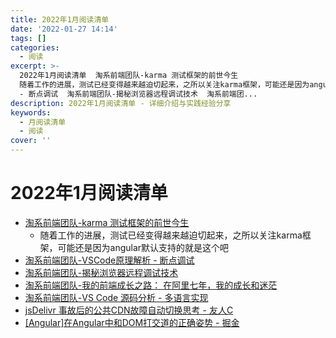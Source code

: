 ```yaml
---
title: 2022年1月阅读清单
date: '2022-01-27 14:14'
tags: []
categories:
  - 阅读
excerpt: >-
  2022年1月阅读清单  淘系前端团队-karma 测试框架的前世今生   
  随着工作的进展，测试已经变得越来越迫切起来，之所以关注karma框架，可能还是因为angular默认支持的就是这个吧  淘系前端团队-VSCode原理解析
  - 断点调试  淘系前端团队-揭秘浏览器远程调试技术  淘系前端团...
description: 2022年1月阅读清单 - 详细介绍与实践经验分享
keywords:
  - 月阅读清单
  - 阅读
cover: ''
---
```


# 2022年1月阅读清单

* [淘系前端团队-karma 测试框架的前世今生](https://fed.taobao.org/blog/taofed/do71ct/karma-origin/?spm=taofed.blogs.blog-list.6.252d5ac8FvXdLf)
  * 随着工作的进展，测试已经变得越来越迫切起来，之所以关注karma框架，可能还是因为angular默认支持的就是这个吧
* [淘系前端团队-VSCode原理解析 - 断点调试](https://fed.taobao.org/blog/taofed/do71ct/vscode-debug-source-analyse/?spm=taofed.blogs.blog-list.2.252d5ac8FvXdLf)
* [淘系前端团队-揭秘浏览器远程调试技术](https://fed.taobao.org/blog/taofed/do71ct/chrome-remote-debugging-technics/?spm=taofed.blogs.blog-list.4.252d5ac8FvXdLf)
* [淘系前端团队-我的前端成长之路： 在阿里七年，我的成长和迷茫](https://fed.taobao.org/blog/taofed/do71ct/ttpk5r/?spm=taofed.blogs.blog-list.5.316a5ac8x1LvJn)
* [淘系前端团队-VS Code 源码分析 - 多语言实现](https://fed.taobao.org/blog/taofed/do71ct/nb18yq/?spm=taofed.blogs.blog-list.10.161f5ac81rwTQu)
* [jsDelivr 事故后的公共CDN故障自动切换思考 - 友人C](https://www.ihewro.com/archives/1211/)
* [[Angular]在Angular中和DOM打交道的正确姿势 - 掘金](https://juejin.cn/post/6844903605636431885)
